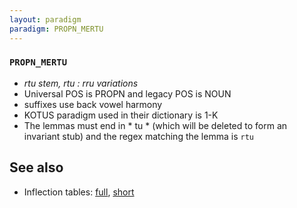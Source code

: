 ```yaml
---
layout: paradigm
paradigm: PROPN_MERTU
---
```

### ` PROPN_MERTU `

* _rtu stem, rtu : rru variations_
* Universal POS is PROPN and legacy POS is NOUN
* suffixes use back vowel harmony
* KOTUS paradigm used in their dictionary is 1-K
* The lemmas must end in * tu * (which will be deleted to form an invariant stub) and the regex matching the lemma is ` rtu `

## See also

* Inflection tables: [full](gen/M/Mertu.html), [short](gen/M/Mertu_wikt.html)

